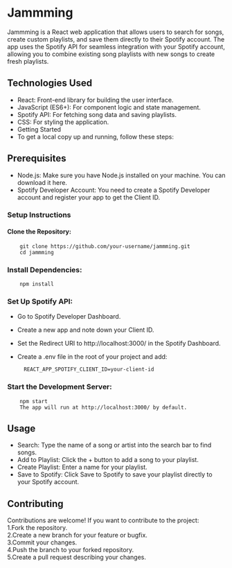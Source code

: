# Jammming
Jammming is a React web application that allows users to search for songs, create custom playlists, and save them directly to their Spotify account. The app uses the Spotify API for seamless integration with your Spotify account, allowing you to combine existing song playlists with new songs to create fresh playlists.


## Technologies Used
* React: Front-end library for building the user interface.
* JavaScript (ES6+): For component logic and state management.
* Spotify API: For fetching song data and saving playlists.
* CSS: For styling the application.
* Getting Started
* To get a local copy up and running, follow these steps:

## Prerequisites
* Node.js: Make sure you have Node.js installed on your machine. You can download it here.
* Spotify Developer Account: You need to create a Spotify Developer account and register your app to get the Client ID.

### Setup Instructions
#### Clone the Repository:

        git clone https://github.com/your-username/jammming.git
        cd jammming

### Install Dependencies:

        npm install

### Set Up Spotify API:

* Go to Spotify Developer Dashboard.

* Create a new app and note down your Client ID.

* Set the Redirect URI to http://localhost:3000/ in the Spotify Dashboard.

* Create a .env file in the root of your project and add:

        REACT_APP_SPOTIFY_CLIENT_ID=your-client-id
        
### Start the Development Server:

        npm start
        The app will run at http://localhost:3000/ by default.

## Usage
* Search: Type the name of a song or artist into the search bar to find songs.
* Add to Playlist: Click the + button to add a song to your playlist.
* Create Playlist: Enter a name for your playlist.
* Save to Spotify: Click Save to Spotify to save your playlist directly to your Spotify account.


## Contributing
Contributions are welcome! If you want to contribute to the project:
<br/>
1.Fork the repository.
<br/>
2.Create a new branch for your feature or bugfix.
<br/>
3.Commit your changes.
<br/>
4.Push the branch to your forked repository.
<br/>
5.Create a pull request describing your changes.
